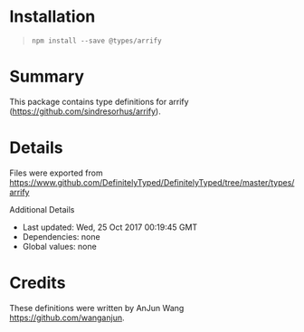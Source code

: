 # Installation
> `npm install --save @types/arrify`

# Summary
This package contains type definitions for arrify (https://github.com/sindresorhus/arrify).

# Details
Files were exported from https://www.github.com/DefinitelyTyped/DefinitelyTyped/tree/master/types/arrify

Additional Details
 * Last updated: Wed, 25 Oct 2017 00:19:45 GMT
 * Dependencies: none
 * Global values: none

# Credits
These definitions were written by AnJun Wang <https://github.com/wanganjun>.
